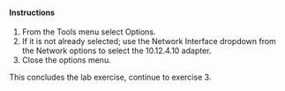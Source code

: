 #### Instructions

1. From the Tools menu select Options. 
2. If it is not already selected; use the Network Interface dropdown from the Network options to select the 10.12.4.10 adapter.
3. Close the options menu.

This concludes the lab exercise, continue to exercise 3.

